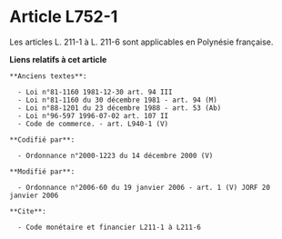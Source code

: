 # Article L752-1

Les articles L. 211-1 à L. 211-6 sont applicables en Polynésie française.

**Liens relatifs à cet article**

	**Anciens textes**:

	  - Loi n°81-1160 1981-12-30 art. 94 III
	  - Loi n°81-1160 du 30 décembre 1981 - art. 94 (M)
	  - Loi n°88-1201 du 23 décembre 1988 - art. 53 (Ab)
	  - Loi n°96-597 1996-07-02 art. 107 II
	  - Code de commerce. - art. L940-1 (V)

	**Codifié par**:

	  - Ordonnance n°2000-1223 du 14 décembre 2000 (V)

	**Modifié par**:

	  - Ordonnance n°2006-60 du 19 janvier 2006 - art. 1 (V) JORF 20 janvier 2006

	**Cite**:

	  - Code monétaire et financier L211-1 à L211-6
